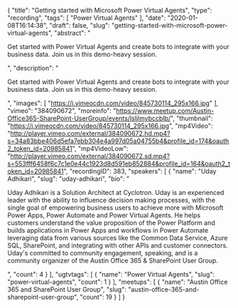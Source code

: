 {
  "title": "Getting started with Microsoft Power Virtual Agents",
  "type": "recording",
  "tags": [
    "Power Virtual Agents"
  ],
  "date": "2020-01-08T16:14:38",
  "draft": false,
  "slug": "getting-started-with-microsoft-power-virtual-agents",
  "abstract": "<p>Get started with Power Virtual Agents and create bots to integrate with your business data. Join us in this demo-heavy session.</p>",
  "description": "<p>Get started with Power Virtual Agents and create bots to integrate with your business data. Join us in this demo-heavy session.</p>",
  "images": [
    "https://i.vimeocdn.com/video/845730114_295x166.jpg"
  ],
  "vimeo": "384090672",
  "moreinfo": "https://www.meetup.com/Austin-Office365-SharePoint-UserGroup/events/lsljlmybccblb/",
  "thumbnail": "https://i.vimeocdn.com/video/845730114_295x166.jpg",
  "mp4Video": "http://player.vimeo.com/external/384090672.hd.mp4?s=34a83bbe406d5efa7ebb304e4a997d05a04755b4&profile_id=174&oauth2_token_id=20985841",
  "mp4VideoLow": "http://player.vimeo.com/external/384090672.sd.mp4?s=553fff6458f6c7c1e0e44c1923d8d591eb852884&profile_id=164&oauth2_token_id=20985841",
  "recordingID": 383,
  "speakers": [
    {
      "name": "Uday Adhikari",
      "slug": "uday-adhikari",
      "bio": "<p>Uday Adhikari is a Solution Architect at Cyclotron. Uday is an experienced leader with the ability to influence decision making processes, with the single goal of empowering business users to achieve more with Microsoft Power Apps, Power Automate and Power Virtual Agents. He helps customers understand the value proposition of the Power Platform and builds applications in Power Apps and workflows in Power Automate leveraging data from various sources like the Common Data Service, Azure SQL, SharePoint, and integrating with other APIs and customer connectors. Uday's committed to community engagement, speaking, and is a community organizer of the Austin Office 365 & SharePoint User Group.</p>",
      "count": 4
    }
  ],
  "ugtvtags": [
    {
      "name": "Power Virtual Agents",
      "slug": "power-virtual-agents",
      "count": 1
    }
  ],
  "meetups": [
    {
      "name": "Austin Office 365 and SharePoint User Group",
      "slug": "austin-office-365-and-sharepoint-user-group",
      "count": 19
    }
  ]
}